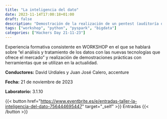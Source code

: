 ```yaml
---
title: "La inteligencia del dato"
date: 2023-11-14T17:00:18+01:00
draft: false
description: "Demostración de la realización de un pentest (auditoría de seguridad de intrusión) y pasando por las fases con diversos ejemplos prácticos"
tags: ["workshop", "python", "pyspark", "bigdata"]
categories: ["Hackers Day 21-11-23"]
---
```

Experiencia formativa consistente en WORKSHOP en el que se hablará sobre “el análisis y tratamiento de los datos con las nuevas tecnologías que ofrece el mercado” y realización de demostraciones prácticas con herramientas que se utilizan en la actualidad.

**Conductores:** David Urdiales y Juan José Calero, accenture

**Fecha:** 21 de noviembre de 2023

**Laboratorio:** 3.1.10

{{< button href="https://www.eventbrite.es/e/entradas-taller-la-inteligencia-del-dato-756444695447" target="_self" >}}
Entradas
{{< /button >}}